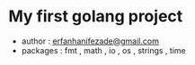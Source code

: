 # My first golang project

- author : erfanhanifezade@gmail.com
- packages : fmt , math , io , os , strings , time
